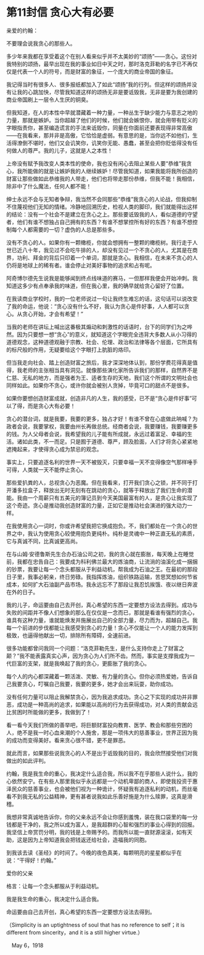 # 第11封信 贪心大有必要

亲爱的约翰：

不要理会说我贪心的那些人。

多少年来我都在享受着这个在别人看来似乎并不太美妙的“颂扬”——贪心。这份对我特别的颂扬，最早出现在我的事业如日中天之时，那时洛克菲勒的名字已不再仅仅是代表一个人的符号，而是财富的象征，一个庞大的商业帝国的象征。

我记得当时有很多人、很多报纸都加入了如此“颂扬”我的行列。但这样的颂扬并没有让我的心跳加快，尽管我知道这样的颂扬无非是要诋毁我，无非是要为我创建的商业帝国刷上一层令人生厌的铜臭。

但我知道，在人的本性中早就潜藏着一种力量，一种丛生于缺少能力与意志之地的力量，那就是嫉妒。当你超越了他们的时候，他们就会嫉恨你，就会用带有贬义的字眼指责你，甚至编造谎言的手法来诋毁你，同量在你面前还要表现得非常高傲——在我看来，那并非是高傲，它恰恰是虚弱。有意思的是，当你远不如他们，生活得潦倒不堪时，他们又会讥笑你，讥笑你无能、愚蠢，甚至会把你贬低得没有任何做人的尊严。我的儿子，这就是人之本性！

上帝没有赋予我改变人类本性的使命，我也没有闲心去阻止某些人要“恭维”我贪心，我所能做的就是让嫉妒我的人继续嫉妒！尽管我知道，如果我能将我所创造的财富让那些做如此恭维我的人带走，他们也将带走那份恭维，但我不能！我相信，除非中了什么魔法，任何人都不能！

绅士永远不会与无知者争辩，我当然不会同那些“恭维”我贪心的人论战，但我抑制不住蔑视他们无知的情绪。冷静地回溯历史，检视人类的脚印，我们就能得出这样的结论：没有一个社会不是建立在贪心之上。那些要诋毁我的人，看似道德的守望者，他们有谁不想独占自己拥有的东西？有谁不想掌控所有好的东西？有谁不想控制每个人都需要的一切？虚伪的人总是那些多。

没有不贪心的人。如果你有一颗橄榄，你就会想拥有一整颗的橄榄树。我行走于人世已近八十年，我见过不会吃牛排的人，却没有见过一个不贪心的人，尤其是在商界，功利、拜金的背后只印着一个单词，那就是贪心。我相信，在未来不贪心的人仍将是地球上的稀有者。谁会停止对美好事物的追求和占有呢。

阿奇博尔德先生说我是能够闻到终点线味道的赛马，一但那样我便会开始冲刺。我知道这多少有点奉承我的味道，但在我心里，我的确早就给贪心留好了位置。

在我读商业学校时，我的一位老师说过一句让我终生难忘的话，这句话可以说改变了我的命运，他说：“贪心没有什么不好，我认为贪心是件好事，人人都可以贪心。从贪心开始，才会有希望！”

当我的老师在讲坛上喊出这番极其煽动和刺激性的话语时，台下的同学们为之哗然。因为只要想一想“贪心”的意义，就知道这个字眼完全违背大多数人从小习得的道德观念，这种道德观融于宗教、社会、伦理、政治和法律等各个层面，它所具有的标尺般的作用，无疑要给这个字眼打上肮脏的烙印。

但当我走向社会、踏上创造财富之旅后，我才深深地体认到，那份学费花得真是值得，我老师的主张相当具有洞见。就像那些演化家所告诉我们的那样，自然界不是仁慈、无私的地方，而是强者为王、适者生存的天地，我们这个所谓的文明社会也同样如此。如果你不贪心，或许你就会被别人贪掉，毕竟可口的甜点不是很多。

如果你要想创造财富成就，创造非凡的人生，我的感受，已不是“贪心是件好事”可以了得，而是贪心大有必要！

贪心的潜台词，就是我要，我要的更多，独占才好！有谁不曾在心底做此呐喊？为政者会说，我要掌权，我要由州长再做总统。经商者会说，我要赚钱，我要赚更多的钱。为人父母者会说，我希望我的儿子能有所成就，永远过着富足、幸福的生活。诸如此类，不一而足。只是囿于道德、尊严，顾及脸面，人们才将贪心紧紧地遮掩起来，才使得贪心成为禁忌的观念。

事实上，只要追逐名利的世界一天不被毁灭，只要幸福一天不变得像空气那样唾手可得，人类就一天不能停止贪心。

那些爱扒粪的人，总视贪心为恶魔。但在我看来，打开我们贪心之锁，并不同于打开潘多拉盒子，释放出无时无刻有在跳动的贪心，就等于释放出了我们生命的潜能。我由一个周薪只有五美元的簿记员到今天美国最富有的人，是贪心让我实现了这个奇迹。贪心是推动我创造财富的力量，正如它是推动社会演进的强大动力一样。

在我使用贪心一词时，你或许希望我把它换成抱负。不，我们都处在一个贪心的世界之中，我认为使用贪心较使用抱负更纯朴。纯朴是灵魂中一种正直无私的素质，它与真诚不同，比真诚更高尚。

在与山姆·安德鲁斯先生合办石油公司之初，我的贪心就在膨胀，每天晚上在睡觉前，我都在忠告自己：我要成为科利佛兰最大的炼油商，让流淌的油溪化成一捆捆的钞票，我要让每一个念头都服从于利益动机，帮我成为石油之王。在最初的那段日子里，我事必躬亲，终日劳碌。我指挥炼油，组织铁路运输，苦思冥想如何节省成本，如何扩大石油副产品市场。我永远忘不了那段让我忍饥挨饿、夜以继日奔波在外的日子。

我的儿子，命运要由自己去开创，真心希望的东西一定要想方设法去得到。成功与失败的间距并不像人们想象的那么在仅仅是一念而已，那就是看谁有强烈的贪心，谁具有这种力量，谁就能焕发并施展出自己的全部力量，尽力而为，超越自己。我每一个前进的步伐都能让我感受到贪心的力量！贪心不仅能让一个人的能力发挥到极致，也逼得他献出一切，排除所有障碍，全速前进。

很多功能都曾问我同一个问题：“洛克菲勒先生，是什么支持你走上了财富之颠？”我不能表露真实心声，因为贪心为人们所不齿。然而，事实是支撑我成为一代巨富的支架，就是我唤起了我的贪心，更膨胀了我的贪心。

每个人的内心都深藏着一颗活泼、灵敏、有力量的贪心。但你必须热爱她，告诉自己我要贪心，叮嘱自己我要，我要的更多，她才会出来玩耍，助你成功。

没有任何力量可以阻止我解禁贪心，因为我追求成功。贪心之下实现的成功并非罪恶，成功是一种高尚的追求，如果能以高尚的行为去获得成功，对人类的贡献会远比贫困时所能做的更多，我做到了！

看一看今天我们所做的善举吧，将巨额财富投向教育、医学、教会和那些穷困的人，绝不是我一时心血来潮的个人施舍，那是一项伟大的慈善事业，世界正因为我的成功而变得美好。看来贪心很不错，更不是罪恶。

就此而言，如果那些说我贪心的人不是出于诋毁我的目的，我会欣然接受他们对我做出的如此评判。

约翰，我是我生命的重心，我决定什么适合我，所以我不在乎那些人说什么，我的心依然安宁。在有些人那里我似乎永远都是一个动机卑鄙的商人，即使我投资于惠泽民众的慈善事业，也会被他们视为一种诡计，怀疑我有追逐私利的动机，而丝毫看不到我无私的公益精神，更有甚者说我如此乐善好施是为什么赎罪，这真是滑稽。

我想非常真诚地告诉你，你的父亲永远不会让你感到羞愧，装在我口袋里的每一分钱都是干净的，我之所以成为富人，是我超群的心智和强烈的事业心得到的回报。我坚信上帝赏罚分明，我的钱是上帝赐予的。而我所以能一直财源滚滚，如有天助，这是因为上帝知道我会把钱返还给社会，造福我的同胞。

到我该去读《圣经》的时间了。今晚的夜色真美，每颗明亮的星星都似乎在说：“干得好！约翰。”

爱你的父亲

格言：让每一个念头都服从于利益动机。

我是我生命的重心，我决定什么适合我。

命运要由自己去开创，真心希望的东西一定要想方设法去得到。



 （Simplicity is an uptightness of soul that has no reference to self；it is different from sincerity，and it is a still higher virtue.）



　May 6，1918

 